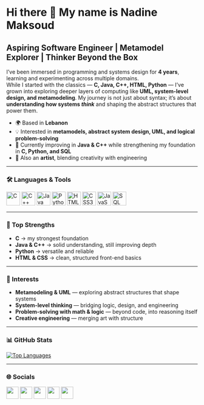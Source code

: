 Hi there 👋 My name is Nadine Maksoud
==================================================================

Aspiring Software Engineer | Metamodel Explorer | Thinker Beyond the Box
------------------------------------------------------------------------

I’ve been immersed in programming and systems design for **4 years**, learning and experimenting across multiple domains.  
While I started with the classics — **C, Java, C++, HTML, Python** — I’ve grown into exploring deeper layers of computing like **UML, system-level design, and metamodeling**. My journey is not just about syntax; it’s about **understanding how systems *think*** and shaping the abstract structures that power them.

- 🌍  Based in **Lebanon**  
- 💡  Interested in **metamodels, abstract system design, UML, and logical problem-solving**  
- 🧠  Currently improving in **Java & C++** while strengthening my foundation in **C, Python, and SQL**  
- 🎨  Also an **artist**, blending creativity with engineering  

---

### 🛠️ Languages & Tools  

<p align="left">
<a href="https://www.cprogramming.com/" target="_blank"><img src="https://raw.githubusercontent.com/danielcranney/readme-generator/main/public/icons/skills/c-colored.svg" width="36" height="36" alt="C" /></a>
<a href="https://isocpp.org/" target="_blank"><img src="https://raw.githubusercontent.com/danielcranney/readme-generator/main/public/icons/skills/cplusplus-colored.svg" width="36" height="36" alt="C++" /></a>
<a href="https://www.java.com/" target="_blank"><img src="https://raw.githubusercontent.com/danielcranney/readme-generator/main/public/icons/skills/java-colored.svg" width="36" height="36" alt="Java" /></a>
<a href="https://www.python.org/" target="_blank"><img src="https://raw.githubusercontent.com/danielcranney/readme-generator/main/public/icons/skills/python-colored.svg" width="36" height="36" alt="Python" /></a>
<a href="https://developer.mozilla.org/en-US/docs/Glossary/HTML5" target="_blank"><img src="https://raw.githubusercontent.com/danielcranney/readme-generator/main/public/icons/skills/html5-colored.svg" width="36" height="36" alt="HTML5" /></a>
<a href="https://developer.mozilla.org/en-US/docs/Web/CSS" target="_blank"><img src="https://raw.githubusercontent.com/danielcranney/readme-generator/main/public/icons/skills/css3-colored.svg" width="36" height="36" alt="CSS3" /></a>
<a href="https://developer.mozilla.org/en-US/docs/Web/JavaScript" target="_blank"><img src="https://raw.githubusercontent.com/danielcranney/readme-generator/main/public/icons/skills/javascript-colored.svg" width="36" height="36" alt="JavaScript" /></a>
<a href="https://www.mysql.com/" target="_blank"><img src="https://raw.githubusercontent.com/danielcranney/readme-generator/main/public/icons/skills/mysql-colored.svg" width="36" height="36" alt="SQL" /></a>
</p>

---

### 🌟 Top Strengths  

- **C** → my strongest foundation  
- **Java & C++** → solid understanding, still improving depth  
- **Python** → versatile and reliable  
- **HTML & CSS** → clean, structured front-end basics  

---

### 📌 Interests  

- **Metamodeling & UML** — exploring abstract structures that shape systems  
- **System-level thinking** — bridging logic, design, and engineering  
- **Problem-solving with math & logic** — beyond code, into reasoning itself  
- **Creative engineering** — merging art with structure  

---

### 📊 GitHub Stats  

<a href="https://github.com/nadinemaksoud" align="left">
    <img src="https://github-readme-stats.vercel.app/api/top-langs/?username=nadinemaksoud&langs_count=10&title_color=0891b2&text_color=ffffff&icon_color=0891b2&bg_color=000000&hide_border=true&locale=en&custom_title=Top%20Languages&include_all_commits=true&card_width=400&layout=compact" alt="Top Languages" />
</a>

---

### 🌐 Socials  

<p align="left">
<a href="https://www.facebook.com/nadine.maksoud" target="_blank"><img src="https://raw.githubusercontent.com/danielcranney/readme-generator/main/public/icons/socials/facebook.svg" width="32" height="32" /></a>
<a href="https://www.github.com/nadinemaksoud" target="_blank"><img src="https://raw.githubusercontent.com/danielcranney/readme-generator/main/public/icons/socials/github.svg" width="32" height="32" /></a>
<a href="http://www.instagram.com/nadinemaksoud_" target="_blank"><img src="https://raw.githubusercontent.com/danielcranney/readme-generator/main/public/icons/socials/instagram.svg" width="32" height="32" /></a>
<a href="https://www.linkedin.com/in/nadinemaksoud" target="_blank"><img src="https://raw.githubusercontent.com/danielcranney/readme-generator/main/public/icons/socials/linkedin.svg" width="32" height="32" /></a>
<a href="https://www.threads.net/@nadinemaksoud_" target="_blank"><img src="https://raw.githubusercontent.com/danielcranney/readme-generator/main/public/icons/socials/threads.svg" width="32" height="32" /></a>
</p>
